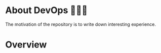 # About DevOps 🕵🏻‍♂️
The motivation of the repository is to write down interesting experience.

# Overview

